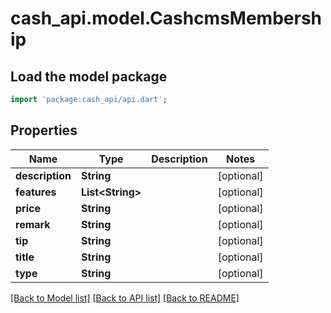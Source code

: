 # cash_api.model.CashcmsMembership

## Load the model package
```dart
import 'package:cash_api/api.dart';
```

## Properties
Name | Type | Description | Notes
------------ | ------------- | ------------- | -------------
**description** | **String** |  | [optional] 
**features** | **List&lt;String&gt;** |  | [optional] 
**price** | **String** |  | [optional] 
**remark** | **String** |  | [optional] 
**tip** | **String** |  | [optional] 
**title** | **String** |  | [optional] 
**type** | **String** |  | [optional] 

[[Back to Model list]](../README.md#documentation-for-models) [[Back to API list]](../README.md#documentation-for-api-endpoints) [[Back to README]](../README.md)


